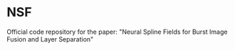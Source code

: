 # NSF
Official code repository for the paper: "Neural Spline Fields for Burst Image Fusion and Layer Separation"
